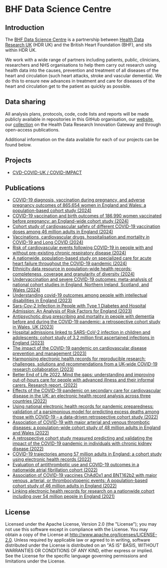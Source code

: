 # BHF Data Science Centre

## Introduction

The [BHF Data Science Centre](https://bhfdatasciencecentre.org/) is a partnership between [Health Data Research UK](https://www.hdruk.ac.uk/) (HDR UK) and the British Heart Foundation (BHF), and sits within HDR UK.

We work with a wide range of partners including patients, public, clinicians, researchers and NHS organisations to help them carry out research using health data into the causes, prevention and treatment of all diseases of the heart and circulation (such heart attacks, stroke and vascular dementia). We do this to ensure new advances in treatment and care for diseases of the heart and circulation get to the patient as quickly as possible.

## Data sharing

All analysis plans, protocols, code, code lists and reports will be made publicly available in repositories in this GitHub organisation, our [website](https://bhfdatasciencecentre.org/), our [collection](https://web.www.healthdatagateway.org/collection/3975719127757711) on the Health Data Research Innovation Gateway and through open-access publications.

Additional information on the data available for each of our projects can be found below.

## Projects

* [CVD-COVID-UK / COVID-IMPACT](https://github.com/BHFDSC/About/blob/main/CVD-COVID-UK.md)

## Publications

* [COVID-19 diagnosis, vaccination during pregnancy, and adverse pregnancy outcomes of 865,654 women in England and Wales: a population-based cohort study (2024)](https://github.com/BHFDSC/CCU018_01)
* [COVID-19 vaccination and birth outcomes of 186,990 women vaccinated before pregnancy: an England-wide cohort study (2024)](https://github.com/BHFDSC/CCU036_01)
* [Cohort study of cardiovascular safety of different COVID-19 vaccination doses among 46 million adults in England (2024)](https://github.com/BHFDSC/CCU002_06)
* [Vaccinations, cardiovascular drugs, hospitalisation and mortality in COVID-19 and Long COVID (2024)](https://github.com/BHFDSC/CCU060_01)
* [Risk of cardiovascular events following COVID-19 in people with and without pre-existing chronic respiratory disease (2024)](https://github.com/BHFDSC/CCU035_01)
* [A nationwide, population-based study on specialized care for acute heart failure throughout the COVID-19 pandemic (2024)](https://github.com/BHFDSC/CCU045_01)
* [Ethnicity data resource in population-wide health records: completeness, coverage and granularity of diversity (2024)](https://github.com/BHFDSC/CCU037_01)
* [Undervaccination and severe COVID-19 outcomes: meta-analysis of national cohort studies in England, Northern Ireland, Scotland, and Wales (2024)](https://github.com/BHFDSC/CCU051_01)
* [Understanding covid-19 outcomes among people with intellectual disabilities in England (2023)](https://github.com/BHFDSC/CCU030_01)
* [Sars-Cov-2 Infection in People with Type 1 Diabetes and Hospital Admission: An Analysis of Risk Factors for England (2023)](https://github.com/BHFDSC/CCU040_01)
* [Antipsychotic drug prescribing and mortality in people with dementia before and during the COVID-19 pandemic: a retrospective cohort study in Wales, UK (2023)](https://github.com/BHFDSC/CCU016_01)
* [Hospital admissions linked to SARS-CoV-2 infection in children and adolescents: cohort study of 3.2 million first ascertained infections in England (2023)](https://github.com/BHFDSC/CCU029_01)
* [The impact of the COVID-19 pandemic on cardiovascular disease prevention and management (2023)](https://github.com/BHFDSC/CCU014_01)
* [Harmonising electronic health records for reproducible research: challenges, solutions and recommendations from a UK-wide COVID-19 research collaboration (2023)](https://github.com/BHFDSC/CCU005_03)
* [Better End of Life 2022. Mind the gaps: understanding and improving out-of-hours care for people with advanced illness and their informal carers. Research report. (2022)](https://github.com/BHFDSC/CCU024_01)
* [Effects of the COVID-19 pandemic on secondary care for cardiovascular disease in the UK: an electronic health record analysis across three countries (2022)](https://github.com/BHFDSC/CCU003_04)
* [Using national electronic health records for pandemic preparedness: validation of a parsimonious model for predicting excess deaths among those with COVID-19 – a data-driven retrospective cohort study (2022)](https://github.com/BHFDSC/CCU003_03)
* [Association of COVID-19 with major arterial and venous thrombotic diseases: a population-wide cohort study of 48 million adults in England and Wales (2022)](https://github.com/BHFDSC/CCU002_01)
* [A retrospective cohort study measured predicting and validating the impact of the COVID-19 pandemic in individuals with chronic kidney disease (2022)](https://github.com/BHFDSC/CCU003_01)
* [COVID-19 trajectories among 57 million adults in England: a cohort study using electronic health records (2022)](https://github.com/BHFDSC/CCU013_01_ENG-COVID-19_event_phenotyping)
* [Evaluation of antithrombotic use and COVID-19 outcomes in a nationwide atrial fibrillation cohort (2022)](https://github.com/BHFDSC/CCU020)
* [Association of COVID-19 vaccines ChAdOx1 and BNT162b2 with major venous, arterial, or thrombocytopenic events: A population-based cohort study of 46 million adults in England (2022)](https://github.com/BHFDSC/CCU002_02)
* [Linking electronic health records for research on a nationwide cohort including over 54 million people in England (2021)](https://github.com/BHFDSC/Linked-EHR-England-2021)

## License

Licensed under the Apache License, Version 2.0 (the "License"); you may not use this software except in compliance with the License. You may obtain a copy of the License at http://www.apache.org/licenses/LICENSE-2.0. Unless required by applicable law or agreed to in writing, software distributed under the License is distributed on an "AS IS" BASIS, WITHOUT WARRANTIES OR CONDITIONS OF ANY KIND, either express or implied. See the License for the specific language governing permissions and limitations under the License.
